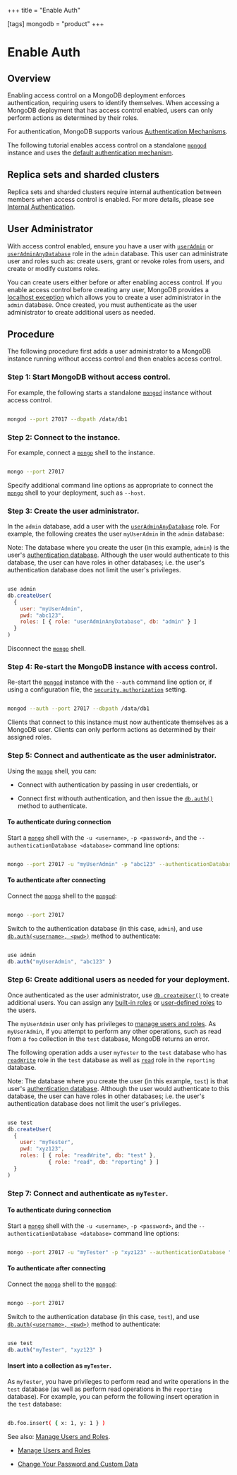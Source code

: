 +++
title = "Enable Auth"

[tags]
mongodb = "product"
+++

# Enable Auth


## Overview

Enabling access control on a MongoDB deployment enforces
authentication, requiring users to identify themselves. When accessing
a MongoDB deployment that has access control enabled, users can only
perform actions as determined by their roles.

For authentication, MongoDB supports various
[Authentication Mechanisms](https://docs.mongodb.com/manual/core/authentication-mechanisms).

The following tutorial enables access control on a standalone
[``mongod``](https://docs.mongodb.com/manual/reference/program/mongod/#bin.mongod) instance and uses the [default authentication
mechanism](https://docs.mongodb.com/manual/core/authentication-mechanisms/#authentication-mechanism-default).


## Replica sets and sharded clusters

Replica sets and sharded clusters require internal authentication
between members when access control is enabled. For more details,
please see [Internal Authentication](https://docs.mongodb.com/manual/core/security-internal-authentication).


## User Administrator

With access control enabled, ensure you have a user with
[``userAdmin``](https://docs.mongodb.com/manual/reference/built-in-roles/#userAdmin) or [``userAdminAnyDatabase``](https://docs.mongodb.com/manual/reference/built-in-roles/#userAdminAnyDatabase) role in the
``admin`` database. This user can administrate user and roles such as:
create users, grant or revoke roles from users, and create or modify
customs roles.

You can create users either before or after enabling access control. If
you enable access control before creating any user, MongoDB provides a
[localhost exception](https://docs.mongodb.com/manual/core/security-users/#localhost-exception) which allows you to
create a user administrator in the ``admin`` database. Once created,
you must authenticate as the user administrator to create additional
users as needed.


## Procedure

The following procedure first adds a user administrator to a MongoDB
instance running without access control and then enables access control.


### Step 1: Start MongoDB without access control.

For example, the following starts a standalone [``mongod``](https://docs.mongodb.com/manual/reference/program/mongod/#bin.mongod) instance
without access control.

```sh

mongod --port 27017 --dbpath /data/db1

```


### Step 2: Connect to the instance.

For example, connect a [``mongo``](https://docs.mongodb.com/manual/reference/program/mongo/#bin.mongo) shell to the instance.

```sh

mongo --port 27017

```

Specify additional command line options as appropriate to connect the
[``mongo``](https://docs.mongodb.com/manual/reference/program/mongo/#bin.mongo) shell to your deployment, such as ``--host``.


### Step 3: Create the user administrator.

In the ``admin`` database, add a user with the
[``userAdminAnyDatabase``](https://docs.mongodb.com/manual/reference/built-in-roles/#userAdminAnyDatabase) role. For example, the following
creates the user ``myUserAdmin`` in the ``admin`` database:

Note: The database where you create the user (in this example, ``admin``) is the user's [authentication database](https://docs.mongodb.com/manual/core/security-users/#user-authentication-database). Although the user would authenticate to this database, the user can have roles in other databases; i.e. the user's authentication database does not limit the user's privileges.

```javascript

use admin
db.createUser(
  {
    user: "myUserAdmin",
    pwd: "abc123",
    roles: [ { role: "userAdminAnyDatabase", db: "admin" } ]
  }
)

```

Disconnect the [``mongo``](https://docs.mongodb.com/manual/reference/program/mongo/#bin.mongo) shell.


### Step 4: Re-start the MongoDB instance with access control.

Re-start the [``mongod``](https://docs.mongodb.com/manual/reference/program/mongod/#bin.mongod) instance with the ``--auth`` command
line option or, if using a configuration file, the
[``security.authorization``](https://docs.mongodb.com/manual/reference/configuration-options/#security.authorization) setting.

```sh

mongod --auth --port 27017 --dbpath /data/db1

```

Clients that connect to this instance must now authenticate
themselves as a MongoDB user. Clients can only perform actions as
determined by their assigned roles.


### Step 5: Connect and authenticate as the user administrator.

Using the [``mongo``](https://docs.mongodb.com/manual/reference/program/mongo/#bin.mongo) shell, you can:

* Connect with authentication by passing in user credentials, or

* Connect first withouth authentication, and then issue the [``db.auth()``](https://docs.mongodb.com/manual/reference/method/db.auth/#db.auth) method to authenticate.


#### To authenticate during connection

Start a [``mongo``](https://docs.mongodb.com/manual/reference/program/mongo/#bin.mongo) shell with the ``-u <username>``, ``-p
<password>``, and the ``--authenticationDatabase <database>``
command line options:

```sh

mongo --port 27017 -u "myUserAdmin" -p "abc123" --authenticationDatabase "admin"

```


#### To authenticate after connecting

Connect the [``mongo``](https://docs.mongodb.com/manual/reference/program/mongo/#bin.mongo)
shell to the [``mongod``](https://docs.mongodb.com/manual/reference/program/mongod/#bin.mongod):

```sh

mongo --port 27017

```

Switch to the authentication database (in this case, ``admin``),
and use [``db.auth(<username>, <pwd>)``](https://docs.mongodb.com/manual/reference/method/db.auth/#db.auth)
method to authenticate:

```javascript

use admin
db.auth("myUserAdmin", "abc123" )

```


### Step 6: Create additional users as needed for your deployment.

Once authenticated as the user administrator, use
[``db.createUser()``](https://docs.mongodb.com/manual/reference/method/db.createUser/#db.createUser) to create additional users. You can assign
any [built-in roles](https://docs.mongodb.com/manual/core/security-built-in-roles) or
[user-defined roles](https://docs.mongodb.com/manual/core/security-user-defined-roles) to the
users.

The ``myUserAdmin`` user only has privileges to [manage users
and roles](manage-users-and-roles/). As ``myUserAdmin``, if
you attempt to perform any other operations, such as read from a
``foo`` collection in the ``test`` database, MongoDB returns an error.

The following operation adds a user ``myTester`` to the ``test``
database who has [``readWrite``](https://docs.mongodb.com/manual/reference/built-in-roles/#readWrite) role in the ``test``
database as well as [``read``](https://docs.mongodb.com/manual/reference/built-in-roles/#read) role in the ``reporting``
database.

Note: The database where you create the user (in this example, ``test``) is that user's [authentication database](https://docs.mongodb.com/manual/core/security-users/#user-authentication-database). Although the user would authenticate to this database, the user can have roles in other databases; i.e. the user's authentication database does not limit the user's privileges.

```javascript

use test
db.createUser(
  {
    user: "myTester",
    pwd: "xyz123",
    roles: [ { role: "readWrite", db: "test" },
             { role: "read", db: "reporting" } ]
  }
)

```


### Step 7: Connect and authenticate as ``myTester``.


#### To authenticate during connection

Start a [``mongo``](https://docs.mongodb.com/manual/reference/program/mongo/#bin.mongo) shell with the ``-u <username>``, ``-p
<password>``, and the ``--authenticationDatabase <database>``
command line options:

```sh

mongo --port 27017 -u "myTester" -p "xyz123" --authenticationDatabase "test"

```


#### To authenticate after connecting

Connect the [``mongo``](https://docs.mongodb.com/manual/reference/program/mongo/#bin.mongo)
shell to the [``mongod``](https://docs.mongodb.com/manual/reference/program/mongod/#bin.mongod):

```sh

mongo --port 27017

```

Switch to the authentication database (in this case, ``test``),
and use [``db.auth(<username>, <pwd>)``](https://docs.mongodb.com/manual/reference/method/db.auth/#db.auth)
method to authenticate:

```javascript

use test
db.auth("myTester", "xyz123" )

```


#### Insert into a collection as ``myTester``.

As ``myTester``, you have privileges to perform read and write
operations in the ``test`` database (as well as perform read
operations in the ``reporting`` database). For example, you can
peform the following insert operation in the ``test`` database:

```sh

db.foo.insert( { x: 1, y: 1 } )

```

See also: [Manage Users and Roles](manage-users-and-roles/).

* [Manage Users and Roles](manage-users-and-roles/)

* [Change Your Password and Custom Data](change-own-password-and-custom-data/)
